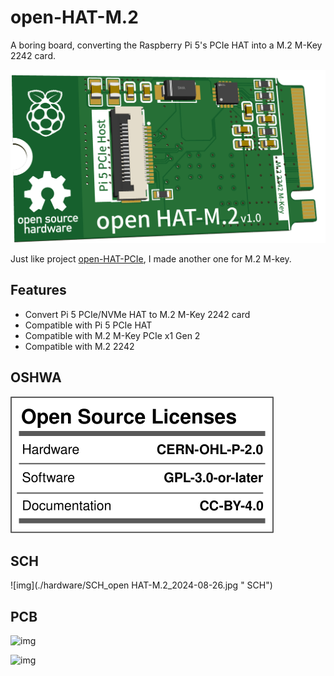 # open-HAT-M.2

A boring board, converting the Raspberry Pi 5's PCIe HAT into a M.2 M-Key 2242 card.

![img](./image/preview.png "preview")

Just like project [open-HAT-PCIe](https://github.com/tltangliang/open-HAT-PCIe), I made another one for M.2 M-key.

## Features
- Convert Pi 5 PCIe/NVMe HAT to M.2 M-Key 2242 card
- Compatible with Pi 5 PCIe HAT
- Compatible with M.2 M-Key PCIe x1 Gen 2
- Compatible with M.2 2242

## OSHWA

![img](./oshw_facts.svg "oshw")

## SCH
![img](./hardware/SCH_open HAT-M.2_2024-08-26.jpg " SCH")

## PCB
![img](./image/2.jpg "PCB")

![img](./image/3.jpg "PCB")